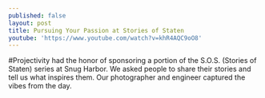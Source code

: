 ```yaml
---
published: false
layout: post
title: Pursuing Your Passion at Stories of Staten
youtube: 'https://www.youtube.com/watch?v=khR4AQC9oO8'
---
```

#Projectivity had the honor of sponsoring a portion of the S.O.S. (Stories of Staten) series at Snug Harbor. We asked people to share their stories and tell us what inspires them. Our photographer and engineer captured the vibes from the day.